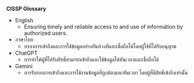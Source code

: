 **CISSP Glossary**
- English
  - Ensuring timely and reliable access to and use of information by authorized users.
- ภาษาไทย
  - บรองการเข้าถึงและการใช้ข้อมูลอย่างทันท่วงทีและเชื่อถือได้โดยผู้ใช้ที่ได้รับอนุญาต 
- ChatGPT
  - การทำให้ผู้ที่ได้รับสิทธิ์สามารถเข้าถึงและใช้ข้อมูลได้ทันเวลาและเชื่อถือได้
- Gemini
  - การรับรองการเข้าถึงและการใช้งานข้อมูลที่ถูกต้องและทันเวลา โดยผู้ที่มีสิทธิ์เข้าถึงเท่านั้น

